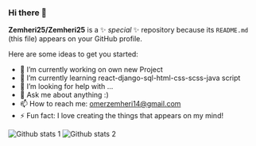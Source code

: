 ### Hi there 👋

**Zemheri25/Zemheri25** is a ✨ _special_ ✨ repository because its `README.md` (this file) appears on your GitHub profile.

Here are some ideas to get you started:

- 🔭 I’m currently working on own new Project
- 🌱 I’m currently learning react-django-sql-html-css-scss-java script
- 🤔 I’m looking for help with ...
- 💬 Ask me about anything :)
- 📫 How to reach me: omerzemheri14@gmail.com
- ⚡ Fun fact: I love creating the things that appears on my mind!


![Github stats 1](https://github-readme-stats.vercel.app/api?Zemheri25&show_icons=true&theme=gradient) 
![Github stats 2](https://github-readme-stats.vercel.app/api?username=kullanıcıadınız&show_icons=true&theme=radical)




